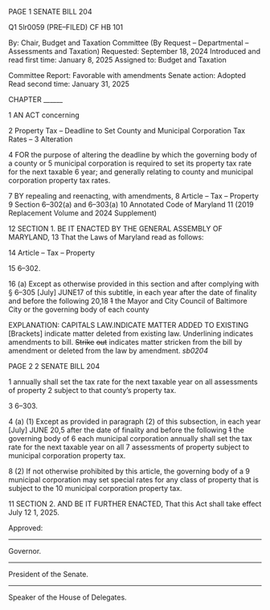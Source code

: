 PAGE 1
SENATE BILL 204

Q1 5lr0059
(PRE–FILED) CF HB 101

By: Chair, Budget and Taxation Committee (By Request – Departmental –
Assessments and Taxation)
Requested: September 18, 2024
Introduced and read first time: January 8, 2025
Assigned to: Budget and Taxation

Committee Report: Favorable with amendments
Senate action: Adopted
Read second time: January 31, 2025

CHAPTER ______

1 AN ACT concerning

2 Property Tax – Deadline to Set County and Municipal Corporation Tax Rates –
3 Alteration

4 FOR the purpose of altering the deadline by which the governing body of a county or
5 municipal corporation is required to set its property tax rate for the next taxable
6 year; and generally relating to county and municipal corporation property tax rates.

7 BY repealing and reenacting, with amendments,
8 Article – Tax – Property
9 Section 6–302(a) and 6–303(a)
10 Annotated Code of Maryland
11 (2019 Replacement Volume and 2024 Supplement)

12 SECTION 1. BE IT ENACTED BY THE GENERAL ASSEMBLY OF MARYLAND,
13 That the Laws of Maryland read as follows:

14 Article – Tax – Property

15 6–302.

16 (a) Except as otherwise provided in this section and after complying with § 6–305
[July] JUNE17 of this subtitle, in each year after the date of finality and before the following
20,18 ~~1~~ the Mayor and City Council of Baltimore City or the governing body of each county

EXPLANATION: CAPITALS LAW.INDICATE MATTER ADDED TO EXISTING
[Brackets] indicate matter deleted from existing law.
Underlining indicates amendments to bill.
~~Strike~~ ~~out~~ indicates matter stricken from the bill by amendment or deleted from the law by
amendment. *sb0204*

PAGE 2
2 SENATE BILL 204

1 annually shall set the tax rate for the next taxable year on all assessments of property
2 subject to that county’s property tax.

3 6–303.

4 (a) (1) Except as provided in paragraph (2) of this subsection, in each year
[July] JUNE 20,5 after the date of finality and before the following ~~1~~ the governing body of
6 each municipal corporation annually shall set the tax rate for the next taxable year on all
7 assessments of property subject to municipal corporation property tax.

8 (2) If not otherwise prohibited by this article, the governing body of a
9 municipal corporation may set special rates for any class of property that is subject to the
10 municipal corporation property tax.

11 SECTION 2. AND BE IT FURTHER ENACTED, That this Act shall take effect July
12 1, 2025.

Approved:

________________________________________________________________________________
Governor.

________________________________________________________________________________
President of the Senate.

________________________________________________________________________________
Speaker of the House of Delegates.